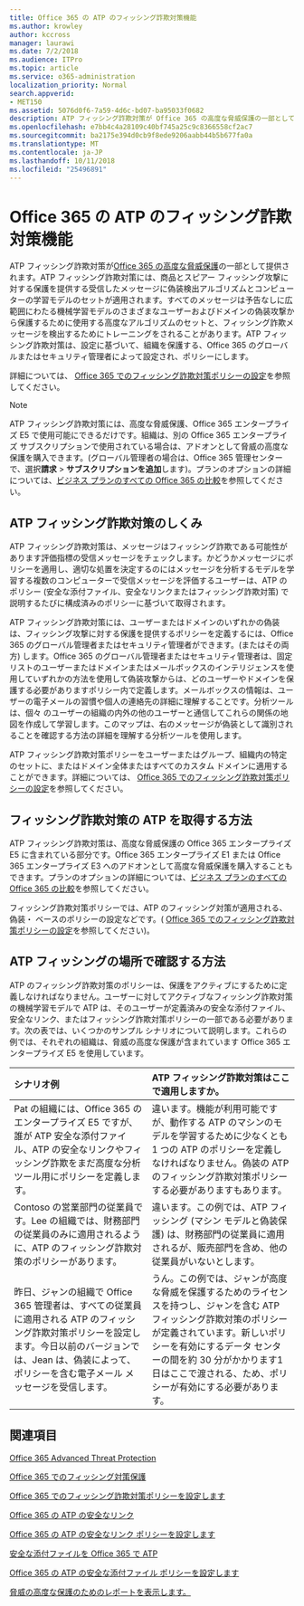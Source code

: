 ```yaml
---
title: Office 365 の ATP のフィッシング詐欺対策機能
ms.author: krowley
author: kccross
manager: laurawi
ms.date: 7/2/2018
ms.audience: ITPro
ms.topic: article
ms.service: o365-administration
localization_priority: Normal
search.appverid:
- MET150
ms.assetid: 5076d0f6-7a59-4d6c-bd07-ba95033f0682
description: ATP フィッシング詐欺対策が Office 365 の高度な脅威保護の一部として提供されます。ATP フィッシング詐欺対策には、商品とスピアー フィッシング攻撃に対する保護を提供する受信したメッセージに偽装検出アルゴリズムとコンピューターの学習モデルのセットが適用されます。すべてのメッセージは予告なしに広範囲にわたる機械学習モデルのさまざまなユーザーおよびドメインの偽装攻撃から保護するために使用する高度なアルゴリズムのセットと、フィッシング詐欺メッセージを検出するためにトレーニングをされることがあります。ATP フィッシング詐欺対策は、設定に基づいて、組織を保護する、Office 365 のグローバルまたはセキュリティ管理者によって設定され、ポリシーにします。
ms.openlocfilehash: e7bb4c4a28109c40bf745a25c9c8366558cf2ac7
ms.sourcegitcommit: ba2175e394d0cb9f8ede9206aabb44b5b677fa0a
ms.translationtype: MT
ms.contentlocale: ja-JP
ms.lasthandoff: 10/11/2018
ms.locfileid: "25496891"
---
```

# <a name="atp-anti-phishing-capabilities-in-office-365"></a>Office 365 の ATP のフィッシング詐欺対策機能

ATP フィッシング詐欺対策が[Office 365 の高度な脅威保護](https://technet.microsoft.com/en-us/library/exchange-online-advanced-threat-protection-service-description.aspx)の一部として提供されます。ATP フィッシング詐欺対策には、商品とスピアー フィッシング攻撃に対する保護を提供する受信したメッセージに偽装検出アルゴリズムとコンピューターの学習モデルのセットが適用されます。すべてのメッセージは予告なしに広範囲にわたる機械学習モデルのさまざまなユーザーおよびドメインの偽装攻撃から保護するために使用する高度なアルゴリズムのセットと、フィッシング詐欺メッセージを検出するためにトレーニングをされることがあります。ATP フィッシング詐欺対策は、設定に基づいて、組織を保護する、Office 365 のグローバルまたはセキュリティ管理者によって設定され、ポリシーにします。
  
詳細については、 [Office 365 でのフィッシング詐欺対策ポリシーの設定](set-up-anti-phishing-policies.md)を参照してください。
  
> [!NOTE]
> ATP フィッシング詐欺対策には、高度な脅威保護、Office 365 エンタープライズ E5 で使用可能にできるだけです。組織は、別の Office 365 エンタープライズ サブスクリプションで使用されている場合は、アドオンとして脅威の高度な保護を購入できます。(グローバル管理者の場合は、Office 365 管理センターで、選択**請求** \> **サブスクリプションを追加**します)。プランのオプションの詳細については、[ビジネス プランのすべての Office 365 の比較](https://go.microsoft.com/fwlink/?linkid=844053)を参照してください。 
    
## <a name="how-atp-anti-phishing-works"></a>ATP フィッシング詐欺対策のしくみ
<a name="Howantiphishworks"> </a>

ATP フィッシング詐欺対策は、メッセージはフィッシング詐欺である可能性があります評価指標の受信メッセージをチェックします。かどうかメッセージにポリシーを適用し、適切な処置を決定するのにはメッセージを分析するモデルを学習する複数のコンピューターで受信メッセージを評価するユーザーは、ATP のポリシー (安全な添付ファイル、安全なリンクまたはフィッシング詐欺対策) で説明するたびに構成済みのポリシーに基づいて取得されます。
  
ATP フィッシング詐欺対策には、ユーザーまたはドメインのいずれかの偽装は、フィッシング攻撃に対する保護を提供するポリシーを定義するには、Office 365 のグローバル管理者またはセキュリティ管理者ができます。(またはその両方) します。Office 365 のグローバル管理者またはセキュリティ管理者は、固定リストのユーザーまたはドメインまたはメールボックスのインテリジェンスを使用していずれかの方法を使用して偽装攻撃からは、どのユーザーやドメインを保護する必要がありますポリシー内で定義します。メールボックスの情報は、ユーザーの電子メールの習慣や個人の連絡先の詳細に理解することです。分析ツールは、個々 のユーザーの組織の内外の他のユーザーと通信してこれらの関係の地図を作成して学習します。このマップは、右のメッセージが偽装として識別されることを確認する方法の詳細を理解する分析ツールを使用します。
  
ATP フィッシング詐欺対策ポリシーをユーザーまたはグループ、組織内の特定のセットに、またはドメイン全体またはすべてのカスタム ドメインに適用することができます。詳細については、 [Office 365 でのフィッシング詐欺対策ポリシーの設定](set-up-anti-phishing-policies.md)を参照してください。
  
## <a name="how-to-get-atp-anti-phishing"></a>フィッシング詐欺対策の ATP を取得する方法
<a name="Howtogetantiphish"> </a>

ATP フィッシング詐欺対策は、高度な脅威保護の Office 365 エンタープライズ E5 に含まれている部分です。Office 365 エンタープライズ E1 または Office 365 エンタープライズ E3 へのアドオンとして高度な脅威保護を購入することもできます。プランのオプションの詳細については、[ビジネス プランのすべての Office 365 の比較](https://go.microsoft.com/fwlink/?linkid=844053)を参照してください。
  
フィッシング詐欺対策ポリシーでは、ATP のフィッシング対策が適用される、偽装・ ベースのポリシーの設定などです。( [Office 365 でのフィッシング詐欺対策ポリシーの設定](set-up-anti-phishing-policies.md)を参照してください)。
  
## <a name="how-to-know-if-atp-anti-phishing-is-in-place"></a>ATP フィッシングの場所で確認する方法
<a name="IsantiphishOn"> </a>

ATP のフィッシング詐欺対策のポリシーは、保護をアクティブにするために定義しなければなりません。ユーザーに対してアクティブなフィッシング詐欺対策の機械学習モデルで ATP は、そのユーザーが定義済みの安全な添付ファイル、安全なリンク、またはフィッシング詐欺対策ポリシーの一部である必要があります。次の表では、いくつかのサンプル シナリオについて説明します。これらの例では、それぞれの組織は、脅威の高度な保護が含まれています Office 365 エンタープライズ E5 を使用しています。
  
|**シナリオ例**|**ATP フィッシング詐欺対策はここで適用しますか。**|
|:-----|:-----|
|Pat の組織には、Office 365 のエンタープライズ E5 ですが、誰が ATP 安全な添付ファイル、ATP の安全なリンクやフィッシング詐欺をまだ高度な分析ツール用にポリシーを定義します。|違います。機能が利用可能ですが、動作する ATP のマシンのモデルを学習するために少なくとも 1 つの ATP のポリシーを定義しなければなりません。偽装の ATP のフィッシング詐欺対策ポリシーする必要がありますもあります。|
|Contoso の営業部門の従業員です。Lee の組織では、財務部門の従業員のみに適用されるように、ATP のフィッシング詐欺対策のポリシーがあります。|違います。この例では、ATP フィッシング (マシン モデルと偽装保護) は、財務部門の従業員に適用されるが、販売部門を含め、他の従業員がいないとします。|
|昨日、ジャンの組織で Office 365 管理者は、すべての従業員に適用される ATP のフィッシング詐欺対策ポリシーを設定します。今日以前のバージョンでは、Jean は、偽装によって、ポリシーを含む電子メール メッセージを受信します。|うん。この例では、ジャンが高度な脅威を保護するためのライセンスを持つし、ジャンを含む ATP フィッシング詐欺対策のポリシーが定義されています。新しいポリシーを有効にするデータ センターの間を約 30 分がかかります1 日はここで渡される、ため、ポリシーが有効にする必要があります。|
   
## <a name="related-topics"></a>関連項目
<a name="IsantiphishOn"> </a>

[Office 365 Advanced Threat Protection](office-365-atp.md)
  
[Office 365 でのフィッシング対策保護](anti-phishing-protection.md)
  
[Office 365 でのフィッシング詐欺対策ポリシーを設定します](set-up-anti-phishing-policies.md)
  
[Office 365 の ATP の安全なリンク](atp-safe-links.md)
  
[Office 365 の ATP の安全なリンク ポリシーを設定します](set-up-atp-safe-links-policies.md)
  
[安全な添付ファイルを Office 365 で ATP](atp-safe-attachments.md)
  
[Office 365 の ATP の安全な添付ファイル ポリシーを設定します](set-up-atp-safe-attachments-policies.md)
  
[脅威の高度な保護のためのレポートを表示します。](view-reports-for-atp.md)
  

